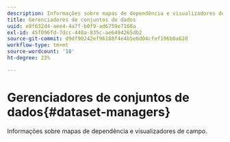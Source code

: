 ```yaml
---
description: Informações sobre mapas de dependência e visualizadores de campo.
title: Gerenciadores de conjuntos de dados
uuid: e8f632d4-aee4-4a7f-b0f9-ad6759e7160a
exl-id: 45f096fd-7dcc-448a-835c-ae6494265db2
source-git-commit: d9df90242ef96188f4e4b5e6d04cfef196b0a628
workflow-type: tm+mt
source-wordcount: '18'
ht-degree: 22%

---
```


# Gerenciadores de conjuntos de dados{#dataset-managers}

Informações sobre mapas de dependência e visualizadores de campo.
